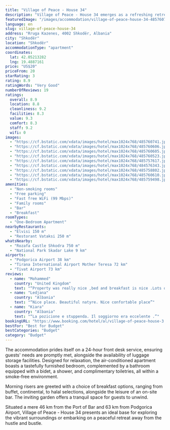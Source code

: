```yaml
---
title: "Village of Peace - House 34"
description: "Village of Peace - House 34 emerges as a refreshing retreat in the heart of Shkodër, offering guests a blend of modern amenities and serene garden views."
featuredImage: "/images/accommodation/village-of-peace-house-34-485760741.jpg"
language: en
slug: village-of-peace-house-34
address: "Rruga Kazenes, 4002 Shkodër, Albania"
city: "Shkodër"
location: "Shkodër"
accommodationType: "apartment"
coordinates:
  lat: 42.05213282
  lng: 19.4887161
price: "US$20"
priceFrom: 20
starRating: 3
rating: 8.9
ratingWords: "Very Good"
numberOfReviews: 19
ratings:
  overall: 8.9
  location: 8.8
  cleanliness: 9.2
  facilities: 8.3
  value: 9.3
  comfort: 8.3
  staff: 9.2
  wifi: 0
images:
  - "https://cf.bstatic.com/xdata/images/hotel/max1024x768/485760741.jpg?k=24b816a7bd398478bcb287f68246fcc1669942312c067a269b44cfd7744185d3&o=&hp=1"
  - "https://cf.bstatic.com/xdata/images/hotel/max1024x768/485760606.jpg?k=ca184c77a43212e679030257c738e2cb62759194ea06c8fc3bbf6cd4ced4f76b&o=&hp=1"
  - "https://cf.bstatic.com/xdata/images/hotel/max1024x768/485760605.jpg?k=1599f25daf316db87fe148a6a24c195c0973e80f721a13bc302b863e0b39408f&o=&hp=1"
  - "https://cf.bstatic.com/xdata/images/hotel/max1024x768/485760523.jpg?k=c334e727424202673c01874f1bca2f2c7c57d9cd73aa39b8d43dc765c0cebaa6&o=&hp=1"
  - "https://cf.bstatic.com/xdata/images/hotel/max1024x768/485757617.jpg?k=5b1d6f0ec43861b7ca268d7233916a569b22e4100a1ff359e5fba8db29f0b5e0&o=&hp=1"
  - "https://cf.bstatic.com/xdata/images/hotel/max1024x768/484576343.jpg?k=dd9317d8b237e5c1ff49b437891d7e7d6cfecbe7cb68e89ddca07bd184259ed6&o=&hp=1"
  - "https://cf.bstatic.com/xdata/images/hotel/max1024x768/485758802.jpg?k=908284397b23caf22d9c3d08aa02b513cedc921470debef9256016a746c69f9e&o=&hp=1"
  - "https://cf.bstatic.com/xdata/images/hotel/max1024x768/485760610.jpg?k=9db1dc1b47ec3a9232d2ed1e52727d41d498c4d9c8694db060c8b594fc4e97fd&o=&hp=1"
  - "https://cf.bstatic.com/xdata/images/hotel/max1024x768/485759498.jpg?k=97bc4a6c83a713d157afcd20cbc7a2d9640353d5c7e2641cef5deee726f41689&o=&hp=1"
amenities:
  - "Non-smoking rooms"
  - "Free parking"
  - "Fast free WiFi (99 Mbps)"
  - "Family rooms"
  - "Bar"
  - "Breakfast"
roomTypes:
  - "One-Bedroom Apartment"
nearbyRestaurants:
  - "Elvisi 150 m"
  - "Restorant Vataksi 250 m"
whatsNearby:
  - "Rozafa Castle Shkodra 750 m"
  - "National Park Skadar Lake 9 km"
airports:
  - "Podgorica Airport 38 km"
  - "Tirana International Airport Mother Teresa 72 km"
  - "Tivat Airport 73 km"
reviews:
  - name: "Mohammed"
    country: "United Kingdom"
    text: "“Property was really nice ,bed and breakfast is nice .Lots of fruits are there in garden”"
  - name: "Ledjana"
    country: "Albania"
    text: "“Nice place. Beautiful natyre. Nice confortable place”"
  - name: "Kiara"
    country: "Albania"
    text: "“La pozicione e stuppenda. Il soggiorno era eccelente .”"
bookingURL: "https://www.booking.com/hotel/al/village-of-peace-house-3.en-gb.html?aid=8035640"
bestFor: "Best for Budget"
bestCategories: "Budget"
category: "Budget"
---
```


The accommodation prides itself on a 24-hour front desk service, ensuring guests' needs are promptly met, alongside the availability of luggage storage facilities. Designed for relaxation, the air-conditioned apartment boasts a tastefully furnished bedroom, complemented by a bathroom equipped with a bidet, a shower, and complimentary toiletries, all within a smoke-free environment.

Morning risers are greeted with a choice of breakfast options, ranging from buffet, continental, to halal selections, alongside the leisure of an on-site bar. The inviting garden offers a tranquil space for guests to unwind.

Situated a mere 46 km from the Port of Bar and 63 km from Podgorica Airport, Village of Peace - House 34 presents an ideal base for exploring the vibrant surroundings or embarking on a peaceful retreat away from the hustle and bustle.